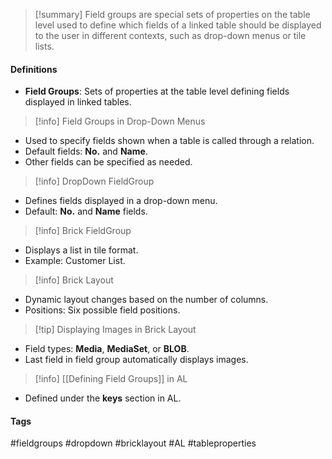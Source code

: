 > [!summary] 
> Field groups are special sets of properties on the table level used to define which fields of a linked table should be displayed to the user in different contexts, such as drop-down menus or tile lists.
#### Definitions
- **Field Groups**: Sets of properties at the table level defining fields displayed in linked tables.

> [!info] Field Groups in Drop-Down Menus
- Used to specify fields shown when a table is called through a relation.
- Default fields: **No.** and **Name**.
- Other fields can be specified as needed.

> [!info] DropDown FieldGroup
- Defines fields displayed in a drop-down menu.
- Default: **No.** and **Name** fields.

> [!info] Brick FieldGroup
- Displays a list in tile format.
- Example: Customer List.

> [!info] Brick Layout
- Dynamic layout changes based on the number of columns.
- Positions: Six possible field positions.

> [!tip] Displaying Images in Brick Layout
- Field types: **Media**, **MediaSet**, or **BLOB**.
- Last field in field group automatically displays images.

> [!info] [[Defining Field Groups]] in AL
- Defined under the **keys** section in AL.

#### Tags
#fieldgroups #dropdown #bricklayout #AL #tableproperties

